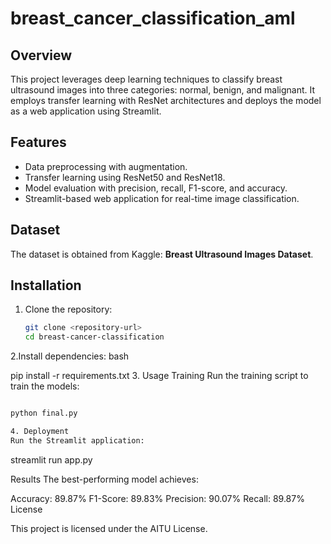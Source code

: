 # breast_cancer_classification_aml

## Overview
This project leverages deep learning techniques to classify breast ultrasound images into three categories: normal, benign, and malignant. It employs transfer learning with ResNet architectures and deploys the model as a web application using Streamlit.

## Features
- Data preprocessing with augmentation.
- Transfer learning using ResNet50 and ResNet18.
- Model evaluation with precision, recall, F1-score, and accuracy.
- Streamlit-based web application for real-time image classification.

## Dataset
The dataset is obtained from Kaggle: **Breast Ultrasound Images Dataset**.

## Installation
1. Clone the repository:
   ```bash
   git clone <repository-url>
   cd breast-cancer-classification
2.Install dependencies:
bash

pip install -r requirements.txt
3. Usage
Training
Run the training script to train the models:

```bash

python final.py

4. Deployment
Run the Streamlit application:

```
streamlit run app.py

Results
The best-performing model achieves:

Accuracy: 89.87%
F1-Score: 89.83%
Precision: 90.07%
Recall: 89.87%
License

This project is licensed under the AITU License.
